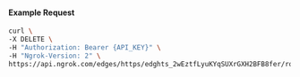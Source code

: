 <!-- Code generated for API Clients. DO NOT EDIT. -->

#### Example Request

```bash
curl \
-X DELETE \
-H "Authorization: Bearer {API_KEY}" \
-H "Ngrok-Version: 2" \
https://api.ngrok.com/edges/https/edghts_2wEztfLyuKYqSUXrGXH2BFB8fer/routes/edghtsrt_2wEztgHKFGcRNyzrBd39PbE3UTb
```
